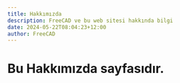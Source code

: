 ```yaml
---
title: Hakkımızda
description: FreeCAD ve bu web sitesi hakkında bilgi
date: 2024-05-22T08:04:23+12:00
author: FreeCAD
---
```


# Bu Hakkımızda sayfasıdır.
